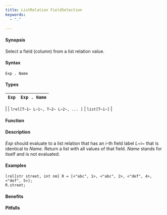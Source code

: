 ```yaml
---
title: ListRelation FieldSelection
keywords:
  - "."

---
```


#### Synopsis

Select a field (column) from a list relation value.

#### Syntax

`Exp . Name`

#### Types


|`Exp`                                 | `Exp . Name`  |
| --- | --- |
|
| `lrel[T~1~ L~1~, T~2~ L~2~, ... ]` | `list[T~i~]`     |


#### Function

#### Description

_Exp_ should evaluate to a list relation that has an _i_-th field label _L_~i~ that is identical to _Name_.
Return a list with all values of that field.
_Name_ stands for itself and is not evaluated.

#### Examples

```rascal-shell
lrel[str street, int nm] R = [<"abc", 1>, <"abc", 2>, <"def", 4>, <"def", 5>];
R.street;
```

#### Benefits

#### Pitfalls


